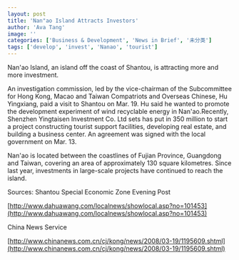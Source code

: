 ```yaml
---
layout: post
title: 'Nan"ao Island Attracts Investors'
author: 'Ava Tang'
image: ''
categories: ['Business & Development', 'News in Brief', '未分类']
tags: ['develop', 'invest', 'Nanao', 'tourist']
---
```


Nan'ao Island, an island off the coast of Shantou, is attracting more and more investment.

An investigation commission, led by the vice-chairman of the Subcommittee for Hong Kong, Macao and Taiwan Compatriots and Overseas Chinese, Hu Yingxiang, paid a visit to Shantou on Mar. 19. Hu said he wanted to promote the development experiment of wind recyclable energy in Nan'ao.Recently, Shenzhen Yingtaisen Investment Co. Ltd sets has put in 350 million to start a project constructing tourist support facilities, developing real estate, and building a business center. An agreement was signed with the local government on Mar. 13.

Nan'ao is located between the coastlines of Fujian Province, Guangdong and Taiwan, covering an area of approximately 130 square kilometres. Since last year, investments in large-scale projects have continued to reach the island.

Sources: Shantou Special Economic Zone Evening Post

[http://www.dahuawang.com/localnews/showlocal.asp?no=101453](http://www.dahuawang.com/localnews/showlocal.asp?no=101453)

China News Service

[http://www.chinanews.com.cn/cj/kong/news/2008/03-19/1195609.shtml](http://www.chinanews.com.cn/cj/kong/news/2008/03-19/1195609.shtml)
